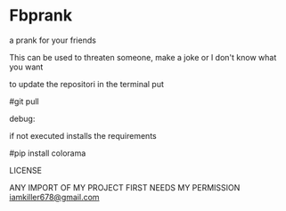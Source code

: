 # Fbprank
a prank for your friends 

This can be used to threaten someone, make a joke or I don't know what you want

to update the repositori in the terminal put 


#git pull

debug:

if not executed installs the requirements

#pip install colorama

LICENSE

ANY IMPORT OF MY PROJECT FIRST NEEDS MY PERMISSION  iamkiller678@gmail.com

